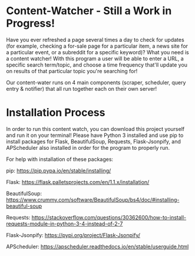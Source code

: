 # Content-Watcher - Still a Work in Progress!

Have you ever refreshed a page several times a day to check for updates (for example, checking a for-sale page for a particular item, 
a news site for a particular event, or a subreddit for a specific keyword)? What you need is a content watcher! With this program a user 
will be able to enter a URL, a specific search term/topic, and choose a time frequency that'll update you on results of that particular topic
you're searching for!

Our content-water runs on 4 main components (scraper, scheduler, query entry & notifier) that all run together each on their own server!

# Installation Process
In order to run this content watch, you can download this project yourself and run it on your terminal!
Please have Python 3 installed and use pip to install packages for Flask, BeautifulSoup, Requests, Flask-Jsonpify, and APScheduler also installed in order for the program to properly run.

For help with installation of these packages:

pip: https://pip.pypa.io/en/stable/installing/ 

Flask: https://flask.palletsprojects.com/en/1.1.x/installation/ 

BeautifulSoup: https://www.crummy.com/software/BeautifulSoup/bs4/doc/#installing-beautiful-soup 

Requests: https://stackoverflow.com/questions/30362600/how-to-install-requests-module-in-python-3-4-instead-of-2-7 

Flask-Jsonpify: https://pypi.org/project/Flask-Jsonpify/ 

APScheduler: https://apscheduler.readthedocs.io/en/stable/userguide.html
